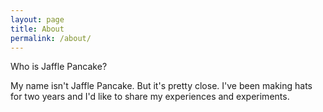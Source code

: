 ```yaml
---
layout: page
title: About
permalink: /about/
---
```

<div class="man-title">
  Who is Jaffle Pancake?
</div>
<p>  <div class="manual-content">

My name isn't Jaffle Pancake.  But it's pretty close.  I've been making hats for two years and I'd like to share my experiences and experiments.


  </div>
</p>
